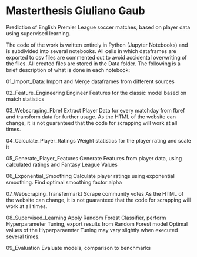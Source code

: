 # Masterthesis Giuliano Gaub
Prediction of English Premier League soccer matches, based on player data using supervised learning.

The code of the work is written entirely in Python (Jupyter Notebooks) and is subdivided into several notebooks. 
All cells in which dataframes are exported to csv files are commented out to avoid accidental overwriting of the files.
All created files are stored in the Data folder.
The following is a brief description of what is done in each notebook:

01_Import_Data:
Import and Merge dataframes from different sources

02_Feature_Engineering
Engineer Features for the classic model based on match statistics

03_Webscraping_Fbref
Extract Player Data for every matchday from fbref and transform data for further usage. 
As the HTML of the website can change, it is not guaranteed that the code for scrapping will work at all times.

04_Calculate_Player_Ratings
Weight statistics for the player rating and scale it

05_Generate_Player_Features
Generate Features from player data, using calculated ratings and Fantasy League Values

06_Exponential_Smoothing
Calculate player ratings using exponential smoothing. Find optimal smoothing factor alpha

07_Webscraping_Transfermarkt
Scrape community votes
As the HTML of the website can change, it is not guaranteed that the code for scrapping will work at all times.

08_Supervised_Learning
Apply Random Forest Classifier, perform Hyperparameter Tuning, export results from Random Forest model
Optimal values of the Hyperparaemter Tuning may vary slightly when executed several times.

09_Evaluation
Evaluate models, comparison to benchmarks
